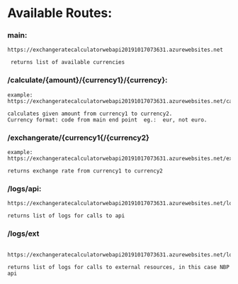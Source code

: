 # Available Routes:


###  main:
```
https://exchangeratecalculatorwebapi20191017073631.azurewebsites.net

 returns list of available currencies
```

### /calculate/{amount}/{currency1}/{currency}:
```
example:  https://exchangeratecalculatorwebapi20191017073631.azurewebsites.net/calculate/100/usd/eur

calculates given amount from currency1 to currency2.
Currency format: code from main end point  eg.:  eur, not euro.
```

### /exchangerate/{currency1{/{currency2}
```
example: https://exchangeratecalculatorwebapi20191017073631.azurewebsites.net/exchangerate/eur/pln

returns exchange rate from currency1 to currency2
```


### /logs/api:

```
https://exchangeratecalculatorwebapi20191017073631.azurewebsites.net/logs/api

returns list of logs for calls to api

```
### /logs/ext
```

https://exchangeratecalculatorwebapi20191017073631.azurewebsites.net/logs/ext

returns list of logs for calls to external resources, in this case NBP api
```

